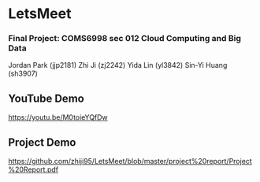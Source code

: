 # LetsMeet
### Final Project: COMS6998 sec 012 Cloud Computing and Big Data

Jordan Park (jjp2181) Zhi Ji (zj2242) Yida Lin (yl3842) Sin-Yi Huang (sh3907)

## YouTube Demo
https://youtu.be/M0toieYQfDw

## Project Demo
https://github.com/zhiji95/LetsMeet/blob/master/project%20report/Project%20Report.pdf

